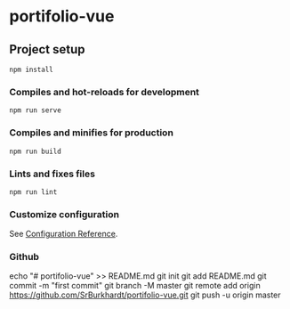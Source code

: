 # portifolio-vue

## Project setup
```
npm install
```

### Compiles and hot-reloads for development
```
npm run serve
```

### Compiles and minifies for production
```
npm run build
```

### Lints and fixes files
```
npm run lint
```

### Customize configuration
See [Configuration Reference](https://cli.vuejs.org/config/).

### Github

echo "# portifolio-vue" >> README.md
git init
git add README.md
git commit -m "first commit"
git branch -M master
git remote add origin https://github.com/SrBurkhardt/portifolio-vue.git
git push -u origin master
